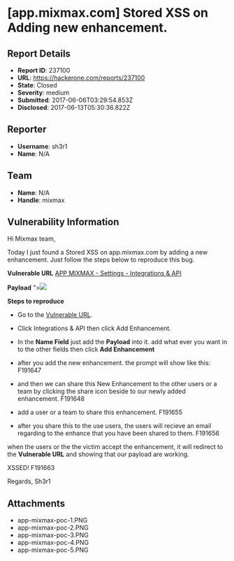 # [app.mixmax.com] Stored XSS on Adding new enhancement.

## Report Details
- **Report ID**: 237100
- **URL**: https://hackerone.com/reports/237100
- **State**: Closed
- **Severity**: medium
- **Submitted**: 2017-06-06T03:29:54.853Z
- **Disclosed**: 2017-06-13T05:30:36.822Z

## Reporter
- **Username**: sh3r1
- **Name**: N/A

## Team
- **Name**: N/A
- **Handle**: mixmax

## Vulnerability Information
Hi Mixmax team,

Today I just found a Stored XSS on app.mixmax.com by adding a new enhancement. Just follow the steps below to reproduce this bug.

**Vulnerable URL**
[APP MIXMAX - Settings - Integrations & API](https://app.mixmax.com/dashboard/settings/integrations)

**Payload**
"><img src=x onerror=alert(document.domain)>


**Steps to reproduce**
- Go to the [Vulnerable URL](https://app.mixmax.com/dashboard/settings/integrations).
- Click Integrations & API then click Add Enhancement.
- In the **Name Field** just add the **Payload** into it. add what ever you want in to the other fields then click **Add Enhancement**

- after you  add the new enhancement. the prompt will show like this: F191647

- and then we can share this New Enhancement to the other users or a team by clicking the share icon beside to our newly added enhancement. F191648

- add a user or a team to share this enhancement. F191655 

- after you share this to the use users, the users will recieve an email regarding to the enhance that you have been shared to them.  F191656
  
 when the users or the the victim accept the enhancement, it will redirect to the **Vulnerable URL** and showing that our payload are working.

XSSED!
F191663


Regards,
Sh3r1

## Attachments
- app-mixmax-poc-1.PNG
- app-mixmax-poc-2.PNG
- app-mixmax-poc-3.PNG
- app-mixmax-poc-4.PNG
- app-mixmax-poc-5.PNG
